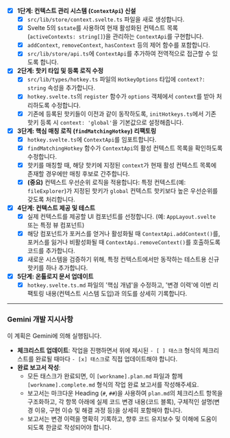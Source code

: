 - [x] **1단계: 컨텍스트 관리 시스템 (`ContextApi`) 신설**
    - [x] `src/lib/store/context.svelte.ts` 파일을 새로 생성합니다.
    - [x] Svelte 5의 `$state`를 사용하여 현재 활성화된 컨텍스트 목록(`activeContexts: string[]`)을 관리하는 `ContextApi`를 구현합니다.
    - [x] `addContext`, `removeContext`, `hasContext` 등의 제어 함수를 포함합니다.
    - [x] `src/lib/store/api.ts`에 `ContextApi`를 추가하여 전역적으로 접근할 수 있도록 합니다.

- [x] **2단계: 핫키 타입 및 등록 로직 수정**
    - [x] `src/lib/types/hotkey.ts` 파일의 `HotkeyOptions` 타입에 `context?: string` 속성을 추가합니다.
    - [x] `hotkey.svelte.ts`의 `register` 함수가 `options` 객체에서 `context`를 받아 처리하도록 수정합니다.
    - [x] 기존에 등록된 핫키들이 이전과 같이 동작하도록, `initHotkeys.ts`에서 기존 핫키 등록 시 `context: 'global'`을 기본값으로 설정해줍니다.

- [x] **3단계: 핵심 매칭 로직 (`findMatchingHotkey`) 리팩토링**
    - [x] `hotkey.svelte.ts`에 `ContextApi`를 임포트합니다.
    - [x] `findMatchingHotkey` 함수가 `ContextApi`의 활성 컨텍스트 목록을 확인하도록 수정합니다.
    - [x] 핫키를 매칭할 때, 해당 핫키에 지정된 `context`가 현재 활성 컨텍스트 목록에 존재할 경우에만 매칭 후보로 간주합니다.
    - [x] **(중요)** 컨텍스트 우선순위 로직을 적용합니다: 특정 컨텍스트(예: `fileExplorer`)가 지정된 핫키가 `global` 컨텍스트 핫키보다 높은 우선순위를 갖도록 처리합니다.

- [x] **4단계: 컨텍스트 제공 및 테스트**
    - [x] 실제 컨텍스트를 제공할 UI 컴포넌트를 선정합니다. (예: `AppLayout.svelte` 또는 특정 뷰 컴포넌트)
    - [x] 해당 컴포넌트가 포커스를 얻거나 활성화될 때 `ContextApi.addContext()`를, 포커스를 잃거나 비활성화될 때 `ContextApi.removeContext()`를 호출하도록 코드를 추가합니다.
    - [x] 새로운 시스템을 검증하기 위해, 특정 컨텍스트에서만 동작하는 테스트용 신규 핫키를 하나 추가합니다.

- [x] **5단계: 온톨로지 문서 업데이트**
    - [x] `hotkey.svelte.ts.md` 파일의 '핵심 개념'을 수정하고, '변경 이력'에 이번 리팩토링 내용(컨텍스트 시스템 도입)과 의도를 상세히 기록합니다.

---
### **Gemini 개발 지시사항**

이 계획은 Gemini에 의해 실행됩니다.

- **체크리스트 업데이트**: 작업을 진행하면서 위에 제시된 `- [ ] 태스크` 형식의 체크리스트를 완료될 때마다 `- [x] 태스크`로 직접 업데이트해야 합니다.
- **완료 보고서 작성**:
  - 모든 태스크가 완료되면, 이 `[workname].plan.md` 파일과 함께 `[workname].complete.md` 형식의 작업 완료 보고서를 작성해주세요.
  - 보고서는 마크다운 Heading (`#`, `##`)을 사용하여 `plan.md`의 체크리스트 항목을 구조화하고, 각 항목 아래에 실제 코드 변경 내용(코드 블록), 구체적인 설명(변경 이유, 구현 이슈 및 해결 과정 등)을 상세히 포함해야 합니다.
  - 보고서는 변경 이력을 명확히 기록하고, 향후 코드 유지보수 및 이해에 도움이 되도록 한글로 작성되어야 합니다.
